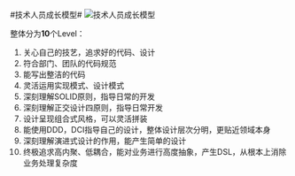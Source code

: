 
#技术人员成长模型#
![技术人员成长模型][techDevelopImg]

整体分为**10**个Level：
1. 关心自己的技艺，追求好的代码、设计
2. 符合部门、团队的代码规范
3. 能写出整洁的代码
4. 灵活运用实现模式、设计模式
5. 深刻理解SOLID原则，指导日常的开发
6. 深刻理解正交设计四原则，指导日常开发
7. 设计呈现组合式风格，可以灵活拼装
8. 能使用DDD，DCI指导自己的设计，整体设计层次分明，更贴近领域本身
9. 深刻理解演进式设计的作用，能产生简单的设计
10. 终极追求高内聚、低耦合，能对业务进行高度抽象，产生DSL，从根本上消除业务处理复杂度

[techDevelopImg]:http://share.zte.com.cn/attachment/img?id=4_10110636-d81eacb1721e471fbd9d6f1176d06bb0.jpg